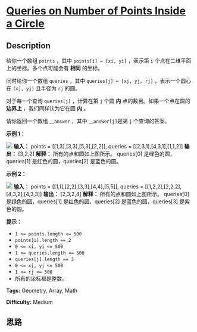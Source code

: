 # [Queries on Number of Points Inside a Circle][title]

## Description

给你一个数组 `points` ，其中 `points[i] = [xi, yi]` ，表示第 `i` 个点在二维平面上的坐标。多个点可能会有 **相同**
的坐标。

同时给你一个数组 `queries` ，其中 `queries[j] = [xj, yj, rj]` ，表示一个圆心在 `(xj, yj)` 且半径为
`rj` 的圆。

对于每一个查询 `queries[j]` ，计算在第 `j` 个圆 **内** 点的数目。如果一个点在圆的 **边界上** ，我们同样认为它在圆 **内**
。

请你返回一个数组 __`answer` ，其中 __`answer[j]`是第 `j` 个查询的答案。

**示例 1：**

![](https://assets.leetcode.com/uploads/2021/03/25/chrome_2021-03-25_22-34-16.png)
            **输入：** points = [[1,3],[3,3],[5,3],[2,2]], queries = [[2,3,1],[4,3,1],[1,1,2]]    **输出：** [3,2,2]    **解释：** 所有的点和圆如上图所示。    queries[0] 是绿色的圆，queries[1] 是红色的圆，queries[2] 是蓝色的圆。    

**示例 2：**

![](https://assets.leetcode.com/uploads/2021/03/25/chrome_2021-03-25_22-42-07.png)
            **输入：** points = [[1,1],[2,2],[3,3],[4,4],[5,5]], queries = [[1,2,2],[2,2,2],[4,3,2],[4,3,3]]    **输出：** [2,3,2,4]    **解释：** 所有的点和圆如上图所示。    queries[0] 是绿色的圆，queries[1] 是红色的圆，queries[2] 是蓝色的圆，queries[3] 是紫色的圆。    

**提示：**

  * `1 <= points.length <= 500`
  * `points[i].length == 2`
  * `0 <= x​​​​​​i, y​​​​​​i <= 500`
  * `1 <= queries.length <= 500`
  * `queries[j].length == 3`
  * `0 <= xj, yj <= 500`
  * `1 <= rj <= 500`
  * 所有的坐标都是整数。


**Tags:** Geometry, Array, Math

**Difficulty:** Medium

## 思路

[title]: https://leetcode-cn.com/problems/queries-on-number-of-points-inside-a-circle
